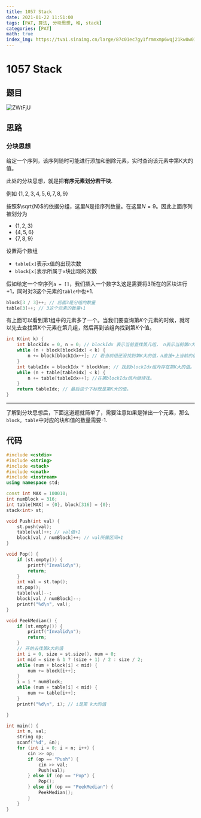 ```yaml
---
title: 1057 Stack
date: 2021-01-22 11:51:00
tags: [PAT, 算法, 分块思想, 堆, stack]
categories: [PAT]
math: true
index_img: https://tva1.sinaimg.cn/large/87c01ec7gy1frmmxmp6wqj21kw0w01lc.jpg
---
```


# 1057 Stack

## 题目

![ZWtFjU](https://gitee.com/yoyhm/oss/raw/master/uPic/ZWtFjU.png)

## 思路

### 分块思想

给定一个序列，该序列随时可能进行添加和删除元素，实时查询该元素中第K大的值。

此处的分块思想，就是把**有序元素划分若干块**.

例如 $\{1,2,3,4,5,6,7,8,9\}$

按照$\sqrt{N}$的依据分组，这里$N$是指序列数量。在这里$N=9$。因此上面序列被划分为

- $\{1,2,3\}$
- $\{4,5,6\}$
- $\{7,8,9\}$

设置两个数组

- `table[x]`表示`x`值的出现次数
- `block[x[`表示所属于`x`块出现的次数

假如给定一个空序列`a = []`，我们插入一个数字$3$,这是需要将$3$所在的区块进行+1，同时对$3$这个元素的`table`中也+1.

```C++
block[3 / 3]++; // 后面3是分组的数量
table[3]++; // 3这个元素的数量+1
```

有上面可以看到第$1$组中的元素多了一个。当我们要查询第$K$个元素的时候，就可以先去查找第$K$个元素在第几组，然后再到该组內找到第$K$个值。

```C++
int K(int k) {
	int blockIdx = 0, n = 0; // blockIdx 表示当前查找第几组， n表示当前第n大的值
	while (n + block[blockIdx] < k) {
		n += block[blockIdx++]; // 若当前组还没找到第K大的值，n直接+上当前的值
	}
	int tableIdx = blockIdx * blockNum; // 找到blockIdx组內存在第K大的值。
	while (n + table[tableIdx] < k) {
		n += table[tableIdx++]; //在第blockIdx组內继续找。
	}
	return tableIdx; // 最后这个下标既是第K大的值。
}
```
---

了解到分块思想后，下面这道题就简单了，需要注意如果是弹出一个元素，那么`block, table`中对应的块和值的数量需要-1.

## 代码

```C++
#include <cstdio>
#include <string>
#include <stack>
#include <cmath>
#include <iostream>
using namespace std;

const int MAX = 100010;
int numBlock = 316;
int table[MAX] = {0}, block[316] = {0};
stack<int> st;

void Push(int val) {
    st.push(val);
    table[val]++; // val值+1
    block[val / numBlock]++; // val所属区间+1
}

void Pop() {
    if (st.empty()) {
        printf("Invalid\n");
        return;
    }
    int val = st.top();
    st.pop();
    table[val]--;
    block[val / numBlock]--;
    printf("%d\n", val);
}

void PeekMedian() {
    if (st.empty()) {
        printf("Invalid\n");
        return;
    }
    // 开始去找第k大的值
    int i = 0, size = st.size(), num = 0;
    int mid = size & 1 ? (size + 1) / 2 : size / 2;
    while (num + block[i] < mid) {
        num += block[i++];
    }
    i = i * numBlock;
    while (num + table[i] < mid) {
        num += table[i++];
    }
    printf("%d\n", i); // i是第 k大的值

}

int main() {
    int n, val;
    string op;
    scanf("%d", &n);
    for (int i = 0; i < n; i++) {
        cin >> op;
        if (op == "Push") {
            cin >> val;
            Push(val);
        } else if (op == "Pop") {
            Pop();
        } else if (op == "PeekMedian") {
            PeekMedian();
        }
    }
}

```
